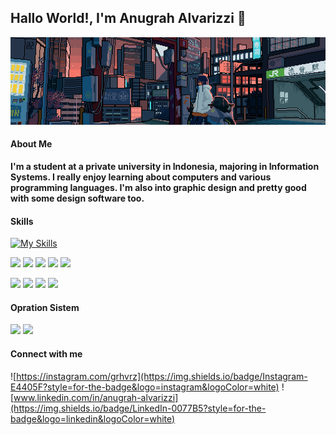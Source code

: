 ## Hallo World!, I'm Anugrah Alvarizzi 👋

![Anugral Alvarizzi](gif/header1.gif)

<!--
**grhvrz/grhvrz** is a ✨ _special_ ✨ repository because its `README.md` (this file) appears on your GitHub profile.

Here are some ideas to get you started:

- 🔭 I’m currently working on ...
- 🌱 I’m currently learning ...
- 👯 I’m looking to collaborate on ...
- 🤔 I’m looking for help with ...
- 💬 Ask me about ...
- 📫 How to reach me: ...
- 😄 Pronouns: ...
- ⚡ Fun fact: ...
-->

#### About Me
**I'm a student at a private university in Indonesia, majoring in Information Systems. I really enjoy learning about computers and various programming languages. I'm also into graphic design and pretty good with some design software too.**

#### Skills
[![My Skills](https://skillicons.dev/icons?i=photoshop,figma,blender,xd,prxd&theme=dark)](https://skillicons.dev)

<img src="https://img.shields.io/badge/MySQL-005C84?style=for-the-badge&logo=mysql&logoColor=white" /> <img src="https://img.shields.io/badge/phpmyadmin-6C78AF?style=for-the-badge&logo=phpmyadmin&logoColor=white" /> <img src="https://img.shields.io/badge/Laravel-FF2D20?style=for-the-badge&logo=laravel&logoColor=white" /> <img src="https://img.shields.io/badge/Node%20js-339933?style=for-the-badge&logo=nodedotjs&logoColor=white" /> <img src="https://img.shields.io/badge/HTML5-E34F26?style=for-the-badge&logo=html5&logoColor=whit" />

<img src="https://img.shields.io/badge/CSS3-1572B6?style=for-the-badge&logo=css3&logoColor=white" /> <img src="https://img.shields.io/badge/JavaScript-323330?style=for-the-badge&logo=javascript&logoColor=F7DF1E" /> <img src="https://img.shields.io/badge/PHP-777BB4?style=for-the-badge&logo=php&logoColor=white" /> <img src="https://img.shields.io/badge/Python-FFD43B?style=for-the-badge&logo=python&logoColor=blue" />


#### Opration Sistem
<img src="https://img.shields.io/badge/Windows-0078D6?style=for-the-badge&logo=windows&logoColor=white" /> <img src="https://img.shields.io/badge/Arch_Linux-1793D1?style=for-the-badge&logo=arch-linux&logoColor=white" />

#### Connect with me

![https://instagram.com/grhvrz](https://img.shields.io/badge/Instagram-E4405F?style=for-the-badge&logo=instagram&logoColor=white) ![www.linkedin.com/in/anugrah-alvarizzi](https://img.shields.io/badge/LinkedIn-0077B5?style=for-the-badge&logo=linkedin&logoColor=white)

